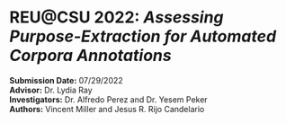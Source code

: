 # REU@CSU 2022: *Assessing Purpose-Extraction for Automated Corpora Annotations*

**Submission Date:** 07/29/2022 \
**Advisor:** Dr. Lydia Ray \
**Investigators:** Dr. Alfredo Perez and Dr. Yesem Peker \
**Authors:** Vincent Miller and Jesus R. Rijo Candelario

